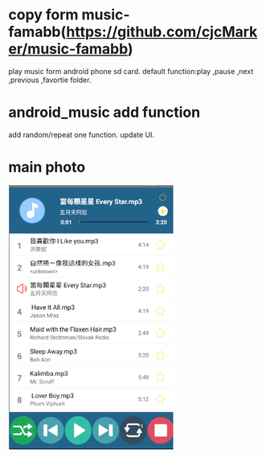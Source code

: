 # copy form music-famabb(https://github.com/cjcMarker/music-famabb)
  play music form android phone sd card.
  default function:play ,pause ,next ,previous ,favortie folder.
  
# android_music add function
  add random/repeat one function.
  update UI.
  
# main photo
![alt text](https://github.com/emily800326/android_music/blob/master/aa.PNG?raw=trueg)
